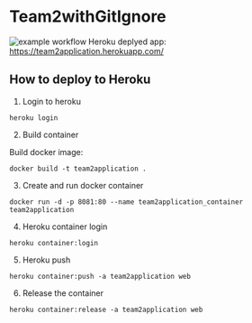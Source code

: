 # Team2withGitIgnore

![example workflow](https://github.com/tant-rares-30127/Team2withGitIgnore/actions/workflows/dotnet.yml/badge.svg)
      Heroku deplyed app: https://team2application.herokuapp.com/
      
## How to deploy to Heroku

1. Login to heroku 
```
heroku login
```

2. Build container

Build docker image:
```
docker build -t team2application .
```

3. Create and run docker container
```
docker run -d -p 8081:80 --name team2application_container team2application
```

4. Heroku container login
```
heroku container:login
```

5. Heroku push
```
heroku container:push -a team2application web
```

6. Release the container
```
heroku container:release -a team2application web
```
